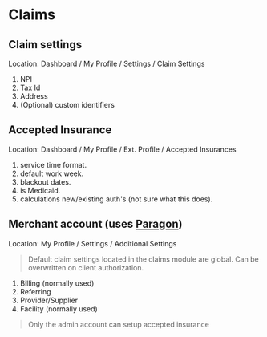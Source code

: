 # Claims

## Claim settings

Location: Dashboard / My Profile / Settings / Claim Settings

1. NPI
2. Tax Id
3. Address
4. (Optional) custom identifiers

## Accepted Insurance

Location: Dashboard / My Profile / Ext. Profile / Accepted Insurances

1. service time format.
2. default work week.
3. blackout dates.
4. is Medicaid.
5. calculations new/existing auth's (not sure what this does).

## Merchant account (uses [Paragon](https://paragonsolutions.com/))

Location: My Profile / Settings / Additional Settings

> Default claim settings located in the claims module are global.
> Can be overwritten on client authorization.

1. Billing (normally used)
2. Referring
3. Provider/Supplier
4. Facility (normally used)

> Only the admin account can setup accepted insurance
